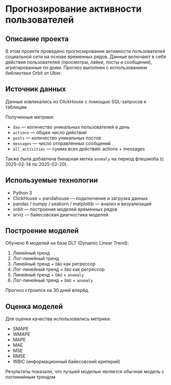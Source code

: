 # Прогнозирование активности пользователей

## Описание проекта

В этом проекте проведено прогнозирование активности пользователей социальной сети на основе временных рядов. Данные включают в себя действия пользователей (просмотры, лайки, посты и сообщения), агрегированные по дням. Прогноз выполнен с использованием библиотеки Orbit от Uber.

## Источник данных

Данные извлекались из ClickHouse с помощью SQL-запросов к таблицам

Полученные метрики:

- `dau` — количество уникальных пользователей в день
- `actions` — общее число действий
- `posts` — количество уникальных постов
- `messages` — число отправленных сообщений
- `all_activities` — сумма всех действий: actions + messages

Также была добавлена бинарная метка `anomaly` на период флешмоба (с 2025-02-14 по 2025-02-20).

## Используемые технологии

- Python 3
- ClickHouse + pandahouse — подключение и загрузка данных
- pandas / numpy / seaborn / matplotlib — анализ и визуализация
- orbit — построение моделей временных рядов
- arviz — байесовская диагностика моделей

## Построение моделей

Обучено 6 моделей на базе DLT (Dynamic Linear Trend):

1. Линейный тренд
2. Лог-линейный тренд
3. Линейный тренд + `DAU` как регрессор
4. Лог-линейный тренд + `DAU` как регрессор
5. Линейный тренд + `DAU` + `anomaly`
6. Лог-линейный тренд + `DAU` + `anomaly`

Прогноз строился на 30 дней вперёд.

## Оценка моделей

Для оценки качества использовались метрики:

- SMAPE
- WMAPE
- MAPE
- MAE
- MSE
- RMSE
- WBIC (информационный байесовский критерий)

Результаты показали, что лучшей моделью является обычная модель с логлинейным трендом


